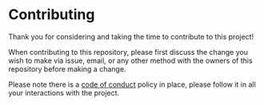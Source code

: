 # Contributing

Thank you for considering and taking the time to contribute to this project!

When contributing to this repository, please first discuss the change you wish to make via issue, email, or any other method with the owners of this repository before making a change.

Please note there is a [code of conduct](https://github.com/prasannajeet/SpaceX_Wiki_KMM_iOS_Android/blob/main/CODE_OF_CONDUCT.md) policy in place, please follow it in all your interactions with the project.